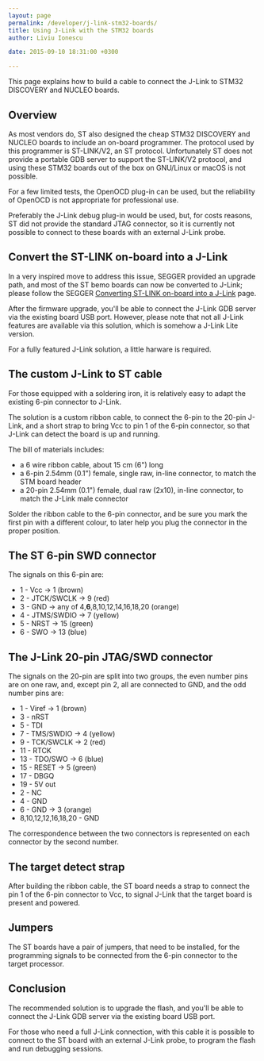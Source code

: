 ```yaml
---
layout: page
permalink: /developer/j-link-stm32-boards/
title: Using J-Link with the STM32 boards
author: Liviu Ionescu

date: 2015-09-10 18:31:00 +0300

---
```


This page explains how to build a cable to connect the J-Link to STM32 DISCOVERY and NUCLEO boards.

## Overview

As most vendors do, ST also designed the cheap STM32 DISCOVERY and NUCLEO boards to include an on-board programmer. The protocol used by this programmer is ST-LINK/V2, an ST protocol. Unfortunately ST does not provide a portable GDB server to support the ST-LINK/V2 protocol, and using these STM32 boards out of the box on GNU/Linux or macOS is not possible.

For a few limited tests, the OpenOCD plug-in can be used, but the reliability of OpenOCD is not appropriate for professional use.

Preferably the J-Link debug plug-in would be used, but, for costs reasons, ST did not provide the standard JTAG connector, so it is currently not possible to connect to these boards with an external J-Link probe.

## Convert the ST-LINK on-board into a J-Link

In a very inspired move to address this issue, SEGGER provided an upgrade path, and most of the ST bemo boards can now be converted to J-Link; please follow the SEGGER [Converting ST-LINK on-board into a J-Link](https://www.segger.com/jlink-st-link.html) page.

After the firmware upgrade, you'll be able to connect the J-Link GDB server via the existing board USB port. However, please note that not all J-Link features are available via this solution, which is somehow a J-Link Lite version.

For a fully featured J-Link solution, a little harware is required.

## The custom J-Link to ST cable

For those equipped with a soldering iron, it is relatively easy to adapt the existing 6-pin connector to J-Link.

The solution is a custom ribbon cable, to connect the 6-pin to the 20-pin J-Link, and a short strap to bring Vcc to pin 1 of the 6-pin connector, so that J-Link can detect the board is up and running.

The bill of materials includes:

-   a 6 wire ribbon cable, about 15 cm (6") long
-   a 6-pin 2.54mm (0.1") female, single raw, in-line connector, to match the STM board header
-   a 20-pin 2.54mm (0.1") female, dual raw (2x10), in-line connector, to match the J-Link male connector

Solder the ribbon cable to the 6-pin connector, and be sure you mark the first pin with a different colour, to later help you plug the connector in the proper position.

## The ST 6-pin SWD connector

The signals on this 6-pin are:

-   1 - Vcc → 1 (brown)
-   2 - JTCK/SWCLK → 9 (red)
-   3 - GND → any of 4,**6**,8,10,12,14,16,18,20 (orange)
-   4 - JTMS/SWDIO → 7 (yellow)
-   5 - NRST → 15 (green)
-   6 - SWO → 13 (blue)

## The J-Link 20-pin JTAG/SWD connector

The signals on the 20-pin are split into two groups, the even number pins are on one raw, and, except pin 2, all are connected to GND, and the odd number pins are:

-   1 - Viref → 1 (brown)
-   3 - nRST
-   5 - TDI
-   7 - TMS/SWDIO → 4 (yellow)
-   9 - TCK/SWCLK → 2 (red)
-   11 - RTCK
-   13 - TDO/SWO → 6 (blue)
-   15 - RESET → 5 (green)
-   17 - DBGQ
-   19 - 5V out
-   2 - NC
-   4 - GND
-   6 - GND → 3 (orange)
-   8,10,12,12,16,18,20 - GND

The correspondence between the two connectors is represented on each connector by the second number.

## The target detect strap

After building the ribbon cable, the ST board needs a strap to connect the pin 1 of the 6-pin connector to Vcc, to signal J-Link that the target board is present and powered.

## Jumpers

The ST boards have a pair of jumpers, that need to be installed, for the programming signals to be connected from the 6-pin connector to the target processor.

## Conclusion

The recommended solution is to upgrade the flash, and you'll be able to connect the J-Link GDB server via the existing board USB port. 

For those who need a full J-Link connection, with this cable it is possible to connect to the ST board with an external J-Link probe, to program the flash and run debugging sessions.
